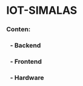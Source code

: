 # IOT-SIMALAS
<h3 align="left">Conten:</h3>
<h3 style="margin-left: 10px;">- Backend</h3>
<h3 style="margin-left: 10px;">- Frontend</h3>
<h3 style="margin-left: 10px;">- Hardware</h3>

